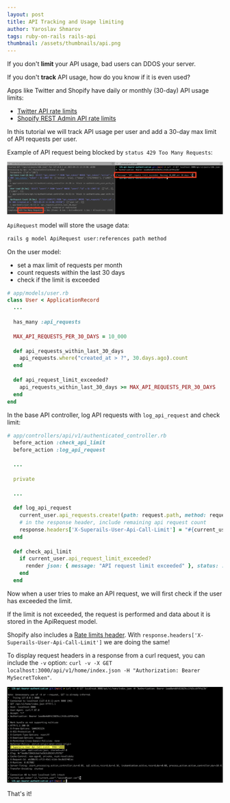 ```yaml
---
layout: post
title: API Tracking and Usage limiting
author: Yaroslav Shmarov
tags: ruby-on-rails rails-api
thumbnail: /assets/thumbnails/api.png
---
```


If you don't **limit** your API usage, bad users can DDOS your server.

If you don't **track** API usage, how do you know if it is even used?

Apps like Twitter and Shopify have daily or monthly (30-day) API usage limits:
* [Twitter API rate limits](https://developer.twitter.com/en/docs/twitter-api/rate-limits)
* [Shopify REST Admin API rate limits](https://shopify.dev/docs/api/usage/rate-limits#rest-admin-api-rate-limits)

In this tutorial we will track API usage per user and add a 30-day max limit of API requests per user.

Example of API request being blocked by `status 429 Too Many Requests`:

![api-request-limit-exceeded](/assets/images/api-request-limit-exceeded.png)

`ApiRequest` model will store the usage data:

```sh
rails g model ApiRequest user:references path method
```

On the user model:
* set a max limit of requests per month
* count requests within the last 30 days
* check if the limit is exceeded

```ruby
# app/models/user.rb
class User < ApplicationRecord
  ...

  has_many :api_requests

  MAX_API_REQUESTS_PER_30_DAYS = 10_000

  def api_requests_within_last_30_days
    api_requests.where("created_at > ?", 30.days.ago).count
  end

  def api_request_limit_exceeded?
    api_requests_within_last_30_days >= MAX_API_REQUESTS_PER_30_DAYS
  end
end
```

In the base API controller, log API requests with `log_api_request` and check limit:

```ruby
# app/controllers/api/v1/authenticated_controller.rb
  before_action :check_api_limit
  before_action :log_api_request

  ...

  private

  ...

  def log_api_request
    current_user.api_requests.create!(path: request.path, method: request.method)
    # in the response header, include remaining api request count
    response.headers['X-Superails-User-Api-Call-Limit'] = "#{current_user.api_requests_within_last_30_days.to_s}/#{User::MAX_API_REQUESTS_PER_30_DAYS.to_s}"
  end

  def check_api_limit
    if current_user.api_request_limit_exceeded?
      render json: { message: "API request limit exceeded" }, status: :too_many_requests
    end
  end
```

Now when a user tries to make an API request, we will first check if the user has exceeded the limit.

If the limit is not exceeded, the request is performed and data about it is stored in the ApiRequest model.

Shopify also includes a [Rate limits header](https://shopify.dev/docs/api/usage/rate-limits#rate-limits-header). With `response.headers['X-Superails-User-Api-Call-Limit']` we are doing the same!

To display request headers in a response from a curl request, you can include the `-v` option: `curl -v -X GET localhost:3000/api/v1/home/index.json -H "Authorization: Bearer MySecretToken"`.

![api-curl-response-with-headers](/assets/images/api-curl-response-with-headers.png)

That's it!
